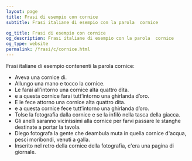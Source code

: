 ```yaml
---
layout: page
title: Frasi di esempio con cornice 
subtitle: Frasi italiane di esempio con la parola  cornice

og_title: Frasi di esempio con cornice 
og_description: Frasi italiane di esempio con la parola  cornice
og_type: website
permalink: /frasi/c/cornice.html
---
```


Frasi italiane di esempio contenenti la parola cornice:


- Aveva una cornice di.
- Allungo una mano e tocco la cornice.
- Le farai all’intorno una cornice alta quattro dita.
- e a questa cornice farai tutt’intorno una ghirlanda d’oro.
- E le fece attorno una cornice alta quattro dita.
- e a questa cornice fece tutt’intorno una ghirlanda d’oro.
- Tolse la fotografia dalla cornice e se la infilò nella tasca della giacca.
- Gli anelli saranno vicinissimi alla cornice per farvi passare le stanghe destinate a portar la tavola.
- Diego fotografa la gente che deambula muta in quella cornice d'acqua, pesci moribondi, venuti a galla.
- Inserito nel retro della cornice della fotografia, c'era una pagina di giornale.
